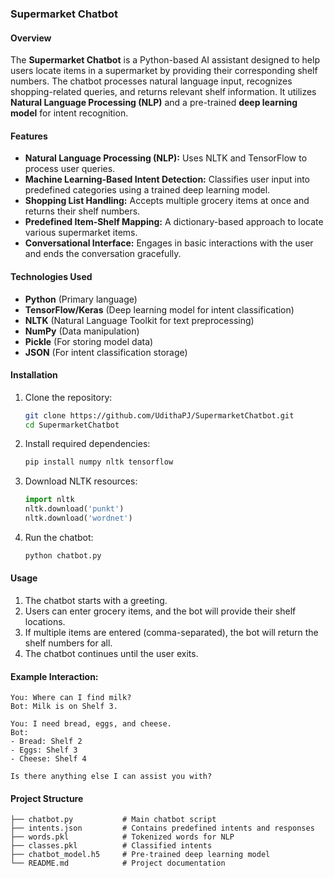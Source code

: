 ### **Supermarket Chatbot**  

#### **Overview**  
The **Supermarket Chatbot** is a Python-based AI assistant designed to help users locate items in a supermarket by providing their corresponding shelf numbers. The chatbot processes natural language input, recognizes shopping-related queries, and returns relevant shelf information. It utilizes **Natural Language Processing (NLP)** and a pre-trained **deep learning model** for intent recognition.  

#### **Features**  
- **Natural Language Processing (NLP):** Uses NLTK and TensorFlow to process user queries.  
- **Machine Learning-Based Intent Detection:** Classifies user input into predefined categories using a trained deep learning model.  
- **Shopping List Handling:** Accepts multiple grocery items at once and returns their shelf numbers.  
- **Predefined Item-Shelf Mapping:** A dictionary-based approach to locate various supermarket items.  
- **Conversational Interface:** Engages in basic interactions with the user and ends the conversation gracefully.  

#### **Technologies Used**  
- **Python** (Primary language)  
- **TensorFlow/Keras** (Deep learning model for intent classification)  
- **NLTK** (Natural Language Toolkit for text preprocessing)  
- **NumPy** (Data manipulation)  
- **Pickle** (For storing model data)  
- **JSON** (For intent classification storage)  

#### **Installation**  
1. Clone the repository:  
   ```sh
   git clone https://github.com/UdithaPJ/SupermarketChatbot.git
   cd SupermarketChatbot
   ```
2. Install required dependencies:  
   ```sh
   pip install numpy nltk tensorflow
   ```
3. Download NLTK resources:  
   ```python
   import nltk
   nltk.download('punkt')
   nltk.download('wordnet')
   ```
4. Run the chatbot:  
   ```sh
   python chatbot.py
   ```

#### **Usage**  
1. The chatbot starts with a greeting.  
2. Users can enter grocery items, and the bot will provide their shelf locations.  
3. If multiple items are entered (comma-separated), the bot will return the shelf numbers for all.  
4. The chatbot continues until the user exits.  

#### **Example Interaction:**  
```
You: Where can I find milk?  
Bot: Milk is on Shelf 3.  

You: I need bread, eggs, and cheese.  
Bot:  
- Bread: Shelf 2  
- Eggs: Shelf 3  
- Cheese: Shelf 4  

Is there anything else I can assist you with?  
```

#### **Project Structure**  
```
├── chatbot.py           # Main chatbot script  
├── intents.json         # Contains predefined intents and responses  
├── words.pkl            # Tokenized words for NLP  
├── classes.pkl          # Classified intents  
├── chatbot_model.h5     # Pre-trained deep learning model  
└── README.md            # Project documentation 

